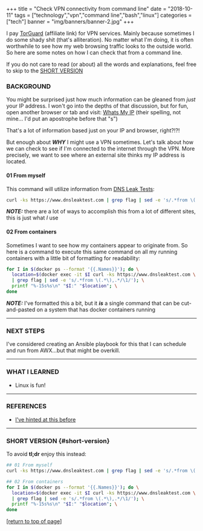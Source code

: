 +++
title = "Check VPN connectivity from command line"
date = "2018-10-11"
tags = ["technology","vpn","command line","bash","linux"]
categories = ["tech"]
banner = "img/banners/banner-2.jpg"
+++

I pay [TorGuard](https://torguard.net/aff.php?aff=4689) (affiliate link) for VPN
services.  Mainly because sometimes I do some shady shit (that's alliteration).
No matter what I'm doing, it is often worthwhile to see how my web browsing
traffic looks to the outside world.  So here are some notes on how I can check
that from a command line.<!--more-->

If you do not care to read (or about) all the words and explanations, feel free
to skip to the [SHORT VERSION](#short-version)

### BACKGROUND

You might be surprised just how much information can be gleaned from *just* your
IP address.  I won't go into the depths of that discussion, but for fun, open
another browser or tab and visit:
[Whats My IP](https://torguard.net/whats-my-ip.php) (their spelling, not mine...
I'd put an apostrophe before that "s")

That's a lot of information based just on your IP and browser, right?!?!

But enough about ***WHY*** I might use a VPN sometimes.  Let's talk about how we
can check to see if I'm connected to the internet through the VPN.  More
precisely, we want to see where an external site thinks my IP address is
located.

#### 01 From myself

This command will utilize information from [DNS Leak Tests](http://dnsleak.com):

~~~bash
curl -ks https://www.dnsleaktest.com | grep flag | sed -e 's/.*from \(.*\),.*/\1/'
~~~

***NOTE:*** there are a lot of ways to accomplish this from a lot of different
sites, this is just what *I* use

#### 02 From containers

Sometimes I want to see how my containers appear to originate from.  So here is
a command to execute this same command on all my running containers with a
little bit of formatting for readability:

~~~bash
for I in $(docker ps --format '{{.Names}}'); do \
  location=$(docker exec -it $I curl -ks https://www.dnsleaktest.com \
  | grep flag | sed -e 's/.*from \(.*\),.*/\1/'); \
  printf "%-15s%s\n" "$I:" "$location"; \
done
~~~

***NOTE:*** I've formatted this a bit, but it ***is*** a single command that can
be cut-and-pasted on a system that has docker containers running

---

### NEXT STEPS

I've considered creating an Ansible playbook for this that I can schedule and
run from AWX...but that might be overkill.

---

### WHAT I LEARNED

* Linux is fun!

---

### REFERENCES

* [I've hinted at this before](http://www.ilearnedthisthehardway.com/check-vpn-connectivity/)

---

### SHORT VERSION {#short-version}

To avoid **tl;dr** enjoy this instead:

~~~bash
## 01 From myself
curl -ks https://www.dnsleaktest.com | grep flag | sed -e 's/.*from \(.*\),.*/\1/'

## 02 From containers
for I in $(docker ps --format '{{.Names}}'); do \
  location=$(docker exec -it $I curl -ks https://www.dnsleaktest.com \
  | grep flag | sed -e 's/.*from \(.*\),.*/\1/'); \
  printf "%-15s%s\n" "$I:" "$location"; \
done
~~~

[[return to top of page]](#heading-breadcrumbs)
